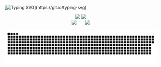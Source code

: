 [![Typing SVG](https://readme-typing-svg.herokuapp.com?font=Fira+Code&pause=1000&width=435&lines=%F0%9F%9A%A9+One+CTF+a+day+keeps+the+rust+away.)](https://git.io/typing-svg)


<div align="center">
    <img  src="https://github-readme-streak-stats.herokuapp.com/?user=ericchen913900" />
    <img  src="https://github-profile-trophy.vercel.app/?username=ericchen913900" />
</div>














<div align="center">
<span>&emsp;&emsp;</span>
<img height="170px" src="https://github-readme-stats.vercel.app/api?username=ericchen913900" /><span>&emsp;&emsp;</span><img height="170px" src="https://github-readme-stats.vercel.app/api/top-langs/?username=fjqz177&layout=compact&langs_count=8" />
<span>&emsp;&emsp;</span>
</div>


































![](https://raw.githubusercontent.com/fjqz177/fjqz177/main/dist/github-contribution-grid-snake.svg)
